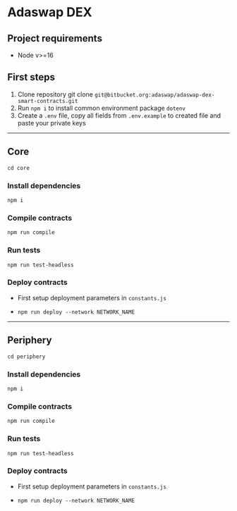 # Adaswap DEX
## Project requirements

- Node v>=16

## First steps

1. Clone repository git clone `git@bitbucket.org:adaswap/adaswap-dex-smart-contracts.git`
2. Run `npm i` to install common environment package `dotenv`
3. Create a `.env` file, copy all fields from `.env.example` to created file and paste your private keys

---

## Core 

`cd core`

### Install dependencies

`npm i`

### Compile contracts

`npm run compile`

### Run tests 

`npm run test-headless`

### Deploy contracts

- First setup deployment parameters in `constants.js`

- `npm run deploy --network NETWORK_NAME`

---

## Periphery

`cd periphery`

### Install dependencies

`npm i`

### Compile contracts

`npm run compile`

### Run tests 

`npm run test-headless`

### Deploy contracts

- First setup deployment parameters in `constants.js`

- `npm run deploy --network NETWORK_NAME`
